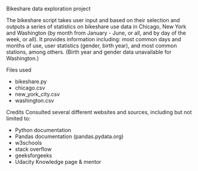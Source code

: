 Bikeshare data exploration project

The bikeshare script takes user input and based on their selection and outputs a series of statistics on bikeshare use data in Chicago, New York and Washington (by month from January - June, or all, and by day of the week, or all). It provides information including: most common days and months of use, user statistics (gender, birth year), and most common stations, among others. (Birth year and gender data unavailable for Washington.)

Files used
- bikeshare.py
- chicago.csv
- new_york_city.csv
- washington.csv

Credits
Consulted several different websites and sources, including but not limited to:
- Python documentation
- Pandas documentation (pandas.pydata.org)
- w3schools
- stack overflow
- geeksforgeeks
- Udacity Knowledge page & mentor
